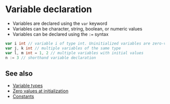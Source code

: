 # Variable declaration

- Variables are declared using the `var` keyword
- Variables can be character, string, boolean, or numeric values
- Variables can be declared using the `:=` syntax

```go
var i int // variable i of type int. Uninitialized variables are zero-valued
var j, k int // multiple variables of the same type
var l, m int = 1, 2 // multiple variables with initial values
n := 3 // shorthand variable declaration
```

## See also

- [Variable types](types.md)
- [Zero values at initialization](zero-values.md)
- [Constants](constants.md)
